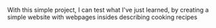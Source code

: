 With this simple project, I can test what I've just learned, by creating a simple website with webpages insides describing cooking recipes